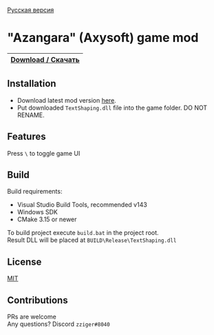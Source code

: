 [Русская версия](README.md)

# "Azangara" (Axysoft) game mod

|[**Download / Скачать**](https://github.com/zziger/azangara-mod/releases/latest/download/TextShaping.dll)|
|-|

## Installation

- Download latest mod version [here](https://github.com/zziger/azangara-mod/releases/latest/download/TextShaping.dll).
- Put downloaded `TextShaping.dll` file into the game folder. DO NOT RENAME.

## Features

Press `\` to toggle game UI

## Build
    
Build requirements:
- Visual Studio Build Tools, recommended v143
- Windows SDK
- CMake 3.15 or newer

To build project execute `build.bat` in the project root.<br>
Result DLL will be placed at `BUILD\Release\TextShaping.dll`

## License

[MIT](LICENSE)

## Contributions

PRs are welcome<br>
Any questions? Discord `zziger#8040`
